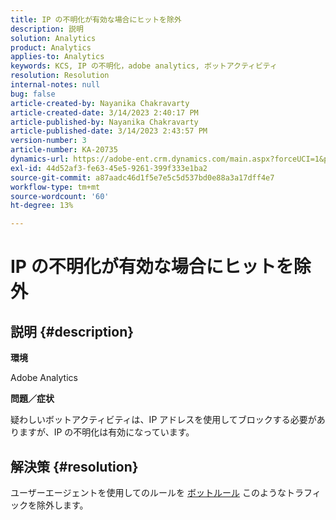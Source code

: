 ```yaml
---
title: IP の不明化が有効な場合にヒットを除外
description: 説明
solution: Analytics
product: Analytics
applies-to: Analytics
keywords: KCS, IP の不明化，adobe analytics, ボットアクティビティ
resolution: Resolution
internal-notes: null
bug: false
article-created-by: Nayanika Chakravarty
article-created-date: 3/14/2023 2:40:17 PM
article-published-by: Nayanika Chakravarty
article-published-date: 3/14/2023 2:43:57 PM
version-number: 3
article-number: KA-20735
dynamics-url: https://adobe-ent.crm.dynamics.com/main.aspx?forceUCI=1&pagetype=entityrecord&etn=knowledgearticle&id=a7314f20-76c2-ed11-83ff-6045bd006a22
exl-id: 44d52af3-fe63-45e5-9261-399f333e1ba2
source-git-commit: a87aadc46d1f5e7e5c5d537bd0e88a3a17dff4e7
workflow-type: tm+mt
source-wordcount: '60'
ht-degree: 13%

---
```


# IP の不明化が有効な場合にヒットを除外

## 説明 {#description}


<b>環境</b>

Adobe Analytics

<b>問題／症状</b>

疑わしいボットアクティビティは、IP アドレスを使用してブロックする必要がありますが、IP の不明化は有効になっています。


## 解決策 {#resolution}


ユーザーエージェントを使用してのルールを [ボットルール](https://experienceleague.adobe.com/docs/analytics/admin/admin-tools/manage-report-suites/edit-report-suite/report-suite-general/bot-removal/bot-rules.html?lang=en) このようなトラフィックを除外します。

